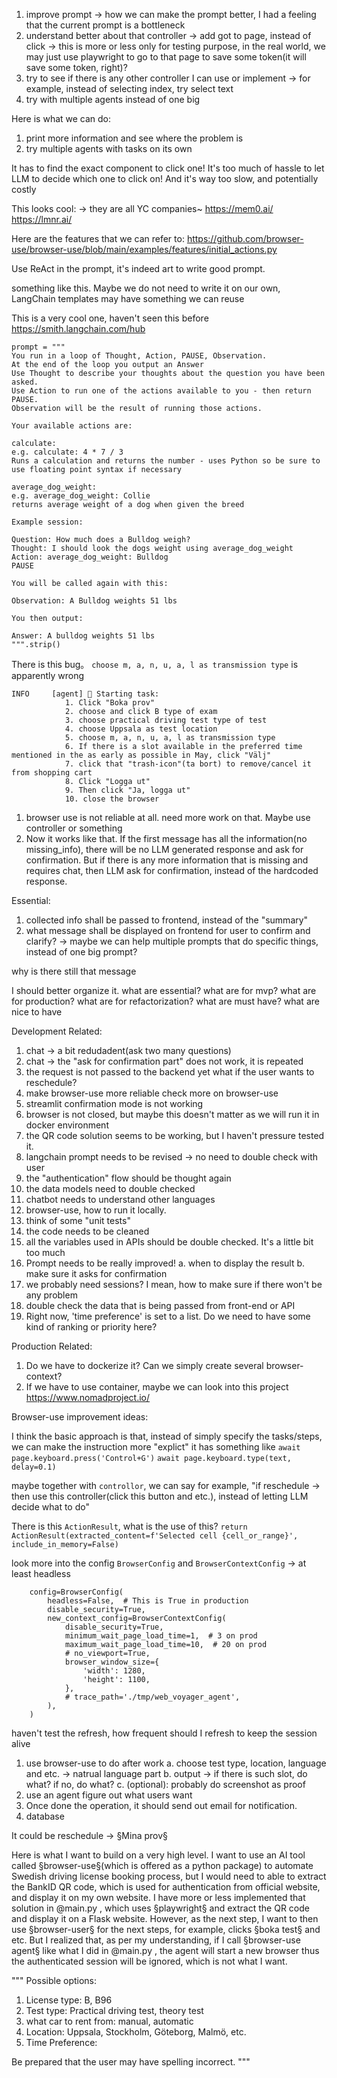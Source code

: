 1. improve prompt -> how we can make the prompt better, I had a feeling that the current prompt is a bottleneck
2. understand better about that controller -> add got to page, instead of click -> this is more or less only for testing purpose, in the real world, we may just use playwright to go to that page to save some token(it will save some token, right)?
3. try to see if there is any other controller I can use or implement -> for example, instead of selecting index, try select text
4. try with multiple agents instead of one big



Here is what we can do: 
1. print more information and see where the problem is
2. try multiple agents with tasks on its own


It has to find the exact component to click one!
It's too much of hassle to let LLM to decide which one to click on! And it's way too slow, and potentially costly    





This looks cool: -> they are all YC companies~ 
https://mem0.ai/
https://lmnr.ai/



Here are the features that we can refer to:
https://github.com/browser-use/browser-use/blob/main/examples/features/initial_actions.py





Use ReAct in the prompt, it's indeed art to write good prompt.

something like this. Maybe we do not need to write it on our own, LangChain templates may have something we can reuse


This is a very cool one, haven't seen this before
https://smith.langchain.com/hub

```
prompt = """
You run in a loop of Thought, Action, PAUSE, Observation.
At the end of the loop you output an Answer
Use Thought to describe your thoughts about the question you have been asked.
Use Action to run one of the actions available to you - then return PAUSE.
Observation will be the result of running those actions.

Your available actions are:

calculate:
e.g. calculate: 4 * 7 / 3
Runs a calculation and returns the number - uses Python so be sure to use floating point syntax if necessary

average_dog_weight:
e.g. average_dog_weight: Collie
returns average weight of a dog when given the breed

Example session:

Question: How much does a Bulldog weigh?
Thought: I should look the dogs weight using average_dog_weight
Action: average_dog_weight: Bulldog
PAUSE

You will be called again with this:

Observation: A Bulldog weights 51 lbs

You then output:

Answer: A bulldog weights 51 lbs
""".strip()
```




There is this bug。  `choose m, a, n, u, a, l as transmission type` is apparently wrong
```
INFO     [agent] 🚀 Starting task: 
            1. Click "Boka prov"
            2. choose and click B type of exam
            3. choose practical driving test type of test
            4. choose Uppsala as test location
            5. choose m, a, n, u, a, l as transmission type
            6. If there is a slot available in the preferred time mentioned in the as early as possible in May, click "Välj"
            7. click that "trash-icon"(ta bort) to remove/cancel it from shopping cart
            8. Click "Logga ut"
            9. Then click "Ja, logga ut"
            10. close the browser
```

1. browser use is not reliable at all. need more work on that. Maybe use controller or something
2. Now it works like that. If the first message has all the information(no missing_info), there will be no LLM generated response and ask for confirmation. But if there is any more information that is missing and requires chat, then LLM ask for confirmation, instead of the hardcoded response.




Essential:




1. collected info shall be passed to frontend, instead of the "summary"
2. what message shall be displayed on frontend for user to confirm and clarify? -> maybe we can help multiple prompts that do specific things, instead of one big prompt?

why is there still that message



I should better organize it.
what are essential? what are for mvp? what are for production? what are for refactorization? what are must have? what are nice to have





Development Related:
1. chat -> a bit redudadent(ask two many questions)
2. chat -> the "ask for confirmation part" does not work, it is repeated
3. the request is not passed to the backend yet
    what if the user wants to reschedule?
4. make browser-use more reliable
    check more on browser-use
5. streamlit confirmation mode is not working
6. browser is not closed, but maybe this doesn't matter as we will run it in docker environment
7. the QR code solution seems to be working, but I haven't pressure tested it.
8. langchain prompt needs to be revised -> no need to double check with user
9. the "authentication" flow should be thought again
10. the data models need to double checked
11. chatbot needs to understand other languages
12. browser-use, how to run it locally.
13. think of some "unit tests"
14. the code needs to be cleaned
15. all the variables used in APIs should be double checked. It's a little bit too much
16. Prompt needs to be really improved!
	a. when to display the result
	b. make sure it asks for confirmation
17. we probably need sessions? I mean, how to make sure if there won't be any problem 
18. double check the data that is being passed from front-end or API
19. Right now, 'time preference' is set to a list. Do we need to have some kind of ranking or priority here?




Production Related:
1. Do we have to dockerize it? Can we simply create several browser-context?
2. If we have to use container, maybe we can look into this project https://www.nomadproject.io/



Browser-use improvement ideas:

I think the basic approach is that, instead of simply specify the tasks/steps, we can make the instruction more "explict"
it has something like 
`await page.keyboard.press('Control+G')`
`await page.keyboard.type(text, delay=0.1)`

maybe together with `controllor`, we can say for example, "if reschedule -> then use this controller(click this button and etc.), instead of letting LLM decide what to do"


There is this `ActionResult`, what is the use of this? 
`return ActionResult(extracted_content=f'Selected cell {cell_or_range}', include_in_memory=False)`



look more into the config `BrowserConfig` and `BrowserContextConfig` -> at least headless
```
	config=BrowserConfig(
		headless=False,  # This is True in production
		disable_security=True,
		new_context_config=BrowserContextConfig(
			disable_security=True,
			minimum_wait_page_load_time=1,  # 3 on prod
			maximum_wait_page_load_time=10,  # 20 on prod
			# no_viewport=True,
			browser_window_size={
				'width': 1280,
				'height': 1100,
			},
			# trace_path='./tmp/web_voyager_agent',
		),
	)
```


















haven't test the refresh, how frequent should I refresh to keep the session alive


1. use browser-use to do after work
    a. choose test type, location, language and etc. -> natrual language part
    b. output -> if there is such slot, do what? if no, do what?
    c. (optional): probably do screenshot as proof 
2. use an agent figure out what users want
3. Once done the operation, it should send out email for notification.
4. database


It could be reschedule -> §Mina prov§


Here is what I want to build on a very high level.
I want to use an AI tool called §browser-use§(which is offered as a python package) to automate Swedish driving license booking process, but I would need to able to extract the BankID QR code, which is used for authentication from official website, and display it on my own website. I have more or less implemented that solution in @main.py , which uses §playwright§ and extract the QR code and display it on a Flask website. However, as the next step, I want to then use §browser-user§ for the next steps, for example, clicks §boka test§ and etc. But I realized that, as per my understanding, if I call §browser-use agent§ like what I did in @main.py , the agent will start a new browser thus the authenticated session will be ignored, which is not what I want.



"""
Possible options:
1. License type: B, B96
2. Test type: Practical driving test, theory test
3. what car to rent from:  manual, automatic
4. Location: Uppsala, Stockholm, Göteborg, Malmö, etc.
5. Time Preference:

Be prepared that the user may have spelling incorrect.
"""

